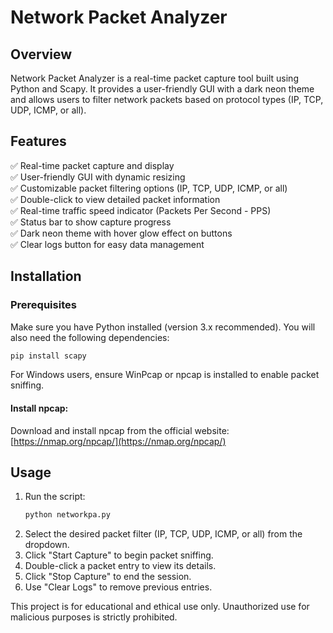 # Network Packet Analyzer

## Overview
Network Packet Analyzer is a real-time packet capture tool built using Python and Scapy. It provides a user-friendly GUI with a dark neon theme and allows users to filter network packets based on protocol types (IP, TCP, UDP, ICMP, or all).

## Features
✅ Real-time packet capture and display  
✅ User-friendly GUI with dynamic resizing  
✅ Customizable packet filtering options (IP, TCP, UDP, ICMP, or all)  
✅ Double-click to view detailed packet information  
✅ Real-time traffic speed indicator (Packets Per Second - PPS)  
✅ Status bar to show capture progress  
✅ Dark neon theme with hover glow effect on buttons  
✅ Clear logs button for easy data management  

## Installation
### Prerequisites
Make sure you have Python installed (version 3.x recommended). You will also need the following dependencies:
```sh
pip install scapy
```
For Windows users, ensure WinPcap or npcap is installed to enable packet sniffing.

#### Install npcap:
Download and install npcap from the official website:
[https://nmap.org/npcap/](https://nmap.org/npcap/)

## Usage
1. Run the script:
   ```sh
   python networkpa.py
   ```
2. Select the desired packet filter (IP, TCP, UDP, ICMP, or all) from the dropdown.
3. Click "Start Capture" to begin packet sniffing.
4. Double-click a packet entry to view its details.
5. Click "Stop Capture" to end the session.
6. Use "Clear Logs" to remove previous entries.


This project is for educational and ethical use only. Unauthorized use for malicious purposes is strictly prohibited.




